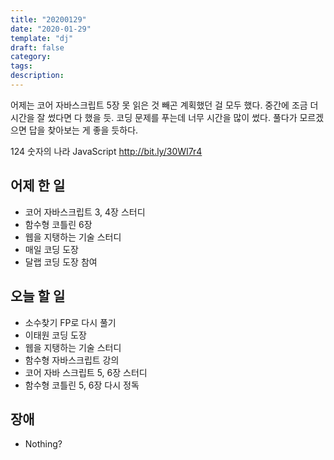 ```yaml
---
title: "20200129"
date: "2020-01-29"
template: "dj"
draft: false
category: 
tags:
description:
---
```


어제는 코어 자바스크립트 5장 못 읽은 것 빼곤
계획했던 걸 모두 했다. 중간에 조금 더 시간을 잘 썼다면 다 했을 듯.
코딩 문제를 푸는데 너무 시간을 많이 썼다. 풀다가 모르겠으면
답을 찾아보는 게 좋을 듯하다.

124 숫자의 나라
JavaScript
<http://bit.ly/30WI7r4>

## 어제 한 일

* 코어 자바스크립트 3, 4장 스터디
* 함수형 코틀린 6장
* 웹을 지탱하는 기술 스터디
* 매일 코딩 도장
* 달랩 코딩 도장 참여

## 오늘 할 일

* 소수찾기 FP로 다시 풀기
* 이태원 코딩 도장
* 웹을 지탱하는 기술 스터디
* 함수형 자바스크립트 강의
* 코어 자바 스크립트 5, 6장 스터디
* 함수형 코틀린 5, 6장 다시 정독

## 장애

* Nothing?
